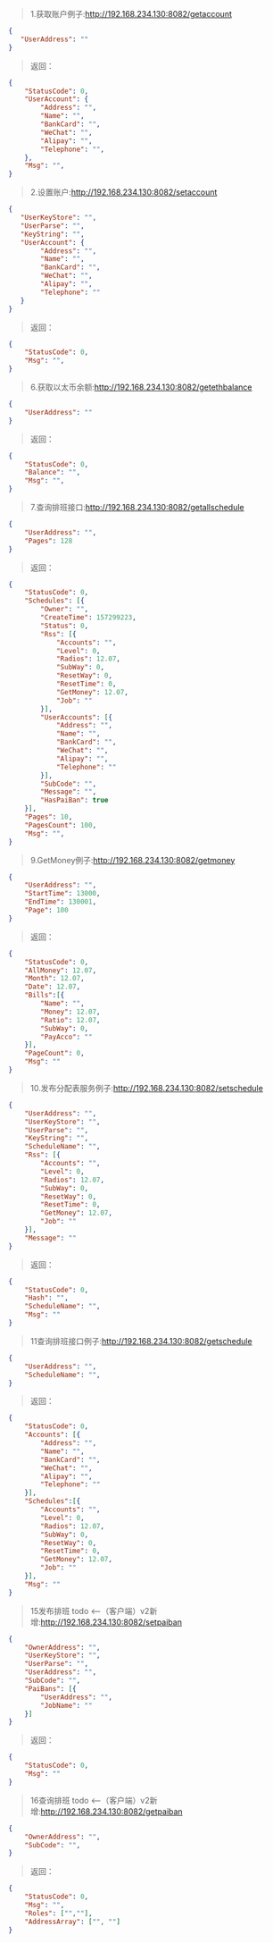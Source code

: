 >1.获取账户例子:http://192.168.234.130:8082/getaccount
```json
{
   "UserAddress": "" 
}
```

>返回：
```json
{
    "StatusCode": 0,
    "UserAccount": {
        "Address": "",
        "Name": "",
        "BankCard": "",
        "WeChat": "",
        "Alipay": "",
        "Telephone": "",
    },
    "Msg": "",
}
```
>2.设置账户:http://192.168.234.130:8082/setaccount
```json
{
   "UserKeyStore": "", 
   "UserParse": "",
   "KeyString": "",
   "UserAccount": {
        "Address": "",
        "Name": "",
        "BankCard": "",
        "WeChat": "",
        "Alipay": "",
        "Telephone": ""
   }
}
```

>返回：
```json
{
    "StatusCode": 0,
    "Msg": "", 
}
```



>6.获取以太币余额:http://192.168.234.130:8082/getethbalance
```json
{
    "UserAddress": ""
}
```

>返回：
```json
{
    "StatusCode": 0,
    "Balance": "", 
    "Msg": "",
}
```
>7.查询排班接口:http://192.168.234.130:8082/getallschedule
```json
{
    "UserAddress": "",
    "Pages": 128
}
```

>返回：
```json
{
    "StatusCode": 0,
    "Schedules": [{
        "Owner": "",
        "CreateTime": 157299223,
        "Status": 0,
        "Rss": [{
            "Accounts": "",
            "Level": 0,
            "Radios": 12.07,
            "SubWay": 0,
            "ResetWay": 0,
            "ResetTime": 0,
            "GetMoney": 12.07,
            "Job": ""
        }],
        "UserAccounts": [{
            "Address": "",
            "Name": "",
            "BankCard": "",
            "WeChat": "",
            "Alipay": "",
            "Telephone": ""
        }],
        "SubCode": "",
        "Message": "",
        "HasPaiBan": true
    }],
    "Pages": 10,
    "PagesCount": 100,
    "Msg": "",
}
```

>9.GetMoney例子:http://192.168.234.130:8082/getmoney
```json
{
    "UserAddress": "",
    "StartTime": 13000,
    "EndTime": 130001,
    "Page": 100
}
```

>返回：
```json
{
    "StatusCode": 0, 
    "AllMoney": 12.07,
    "Month": 12.07,
    "Date": 12.07,
    "Bills":[{
        "Name": "",
        "Money": 12.07,
        "Ratio": 12.07,
        "SubWay": 0,
        "PayAcco": ""
    }],
    "PageCount": 0,
    "Msg": ""
}
```
>10.发布分配表服务例子:http://192.168.234.130:8082/setschedule
```json
{
    "UserAddress": "",
    "UserKeyStore": "",
    "UserParse": "",
    "KeyString": "",
    "ScheduleName": "",
    "Rss": [{
        "Accounts": "",
        "Level": 0,
        "Radios": 12.07,
        "SubWay": 0,
        "ResetWay": 0,
        "ResetTime": 0,
        "GetMoney": 12.07,
        "Job": ""
    }],
    "Message": ""
}
```

>返回：
```json
{
    "StatusCode": 0, 
    "Hash": "", 
    "ScheduleName": "",
    "Msg": ""
}
```
>11查询排班接口例子:http://192.168.234.130:8082/getschedule
```json
{
    "UserAddress": "",
    "ScheduleName": "",
}
```

>返回：
```json
{
    "StatusCode": 0, 
    "Accounts": [{
        "Address": "",
        "Name": "",
        "BankCard": "",
        "WeChat": "",
        "Alipay": "",
        "Telephone": ""
    }], 
    "Schedules":[{
        "Accounts": "",
        "Level": 0,
        "Radios": 12.07,
        "SubWay": 0,
        "ResetWay": 0,
        "ResetTime": 0,
        "GetMoney": 12.07,
        "Job": ""
    }],
    "Msg": ""
}
```

>15发布排班 todo <--（客户端）v2新增:http://192.168.234.130:8082/setpaiban
```json
{
    "OwnerAddress": "",
    "UserKeyStore": "",
    "UserParse": "",
    "UserAddress": "",
    "SubCode": "",
    "PaiBans": [{
        "UserAddress": "",
        "JobName": ""
    }]
}
```

>返回：
```json
{
    "StatusCode": 0, 
    "Msg": ""
}
```
>16查询排班  todo <--（客户端）v2新增:http://192.168.234.130:8082/getpaiban
```json
{
    "OwnerAddress": "",
    "SubCode": "",
}
```

>返回：
```json
{
    "StatusCode": 0, 
    "Msg": "",
    "Roles": ["",""],
    "AddressArray": ["", ""]
}
```

